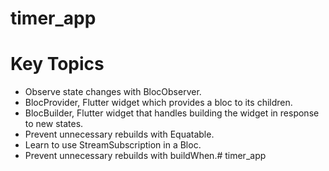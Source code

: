 # timer_app

# Key Topics
- Observe state changes with BlocObserver.
- BlocProvider, Flutter widget which provides a bloc to its children.
- BlocBuilder, Flutter widget that handles building the widget in response to new states.
- Prevent unnecessary rebuilds with Equatable.
- Learn to use StreamSubscription in a Bloc.
- Prevent unnecessary rebuilds with buildWhen.# timer_app
